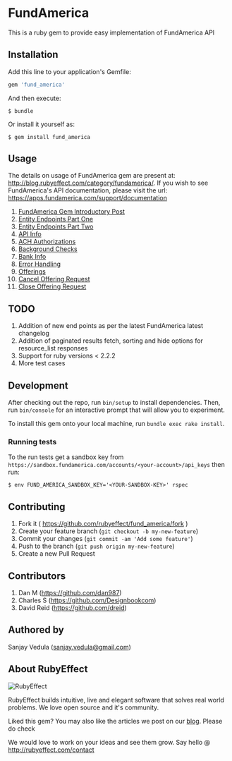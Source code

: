 # FundAmerica

This is a ruby gem to provide easy implementation of FundAmerica API

## Installation

Add this line to your application's Gemfile:

```ruby
gem 'fund_america'
```

And then execute:

    $ bundle

Or install it yourself as:

    $ gem install fund_america

## Usage

The details on usage of FundAmerica gem are present at: http://blog.rubyeffect.com/category/fundamerica/. If you wish to see FundAmerica's API documentation, please visit the url: https://apps.fundamerica.com/support/documentation

1. [FundAmerica Gem Introductory Post](http://blog.rubyeffect.com/fundamerica-gem/)
2. [Entity Endpoints Part One](http://blog.rubyeffect.com/fundamerica-gem-entity-endpoints/)
3. [Entity Endpoints Part Two](http://blog.rubyeffect.com/fundamerica-gem-entity-endpoints-part-two/)
4. [API Info](http://blog.rubyeffect.com/fundamerica-gem-api-info-ach-authorizations/)
5. [ACH Authorizations](http://blog.rubyeffect.com/fundamerica-gem-api-info-ach-authorizations/)
6. [Background Checks](http://blog.rubyeffect.com/fundamerica-gem-background-checks-bank-info/)
7. [Bank Info](http://blog.rubyeffect.com/fundamerica-gem-background-checks-bank-info/)
8. [Error Handling](http://blog.rubyeffect.com/fundamerica-gem-error-handling/)
9. [Offerings](http://blog.rubyeffect.com/fundamerica-gem-offerings/)
10. [Cancel Offering Request](http://blog.rubyeffect.com/fundamerica-gem-cancel-close-offering-requests/)
11. [Close Offering Request](http://blog.rubyeffect.com/fundamerica-gem-cancel-close-offering-requests/)

## TODO

1. Addition of new end points as per the latest FundAmerica latest changelog
2. Addition of paginated results fetch, sorting and hide options for resource_list responses
3. Support for ruby versions < 2.2.2
4. More test cases

## Development

After checking out the repo, run `bin/setup` to install dependencies. Then, run `bin/console` for an interactive prompt that will allow you to experiment.

To install this gem onto your local machine, run `bundle exec rake install`.

### Running tests

To the run tests get a sandbox key from `https://sandbox.fundamerica.com/accounts/<your-account>/api_keys` then run:

```console
$ env FUND_AMERICA_SANDBOX_KEY='<YOUR-SANDBOX-KEY>' rspec
```

## Contributing

1. Fork it ( https://github.com/rubyeffect/fund_america/fork )
2. Create your feature branch (`git checkout -b my-new-feature`)
3. Commit your changes (`git commit -am 'Add some feature'`)
4. Push to the branch (`git push origin my-new-feature`)
5. Create a new Pull Request

## Contributors

1. Dan M (https://github.com/dan987)
2. Charles S (https://github.com/Designbookcom)
3. David Reid (https://github.com/dreid)

## Authored by

Sanjay Vedula (sanjay.vedula@gmail.com)

## About RubyEffect

![RubyEffect](http://blog.rubyeffect.com/wp-content/uploads/2015/05/cropped-re_original_logo.png)

RubyEffect builds intuitive, live and elegant software that solves real world problems. We love open source and it's community.

Liked this gem? You may also like the articles we post on our [blog](http://blog.rubyeffect.com). Please do check

We would love to work on your ideas and see them grow. Say hello @ http://rubyeffect.com/contact
